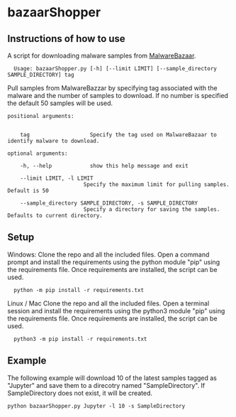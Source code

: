 # bazaarShopper
## Instructions of how to use
A script for downloading malware samples from [MalwareBazaar](https://bazaar.abuse.ch/).

      Usage: bazaarShopper.py [-h] [--limit LIMIT] [--sample_directory SAMPLE_DIRECTORY] tag

Pull samples from MalwareBazzar by specifying tag associated with the malware and the number of samples to download. If
no number is specified the default 50 samples will be used.



    positional arguments:


        tag                   Specify the tag used on MalwareBazaar to identify malware to download.

    optional arguments:

        -h, --help            show this help message and exit
        
        --limit LIMIT, -l LIMIT
                            Specify the maximum limit for pulling samples. Default is 50

        --sample_directory SAMPLE_DIRECTORY, -s SAMPLE_DIRECTORY
                            Specify a directory for saving the samples. Defaults to current directory.

## Setup
Windows:
Clone the repo and all the included files. Open a command prompt and install the requirements using the python module "pip" using the requirements file. Once requirements are installed, the script can be used.

      python -m pip install -r requirements.txt

Linux / Mac
Clone the repo and all the included files. Open a terminal session and install the requirements using the python3 module "pip" using the requirements file. Once requirements are installed, the script can be used.

      python3 -m pip install -r requirements.txt
      
## Example
The following example will download 10 of the latest samples tagged as "Jupyter" and save them to a direcotry named "SampleDirectory". If SampleDirectory does not exist, it will be created.

    python bazaarShopper.py Jupyter -l 10 -s SampleDirectory
